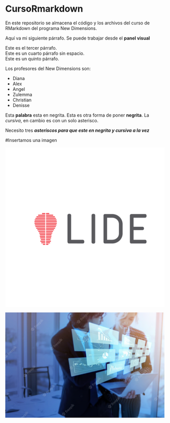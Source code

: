 # CursoRmarkdown

En este repositorio se almacena el código y los archivos del curso de RMarkdown del programa New Dimensions.

Aquí va mi siguiente párrafo. Se puede trabajar desde el **panel visual**

Este es el tercer párrafo.\
Este es un cuarto párrafo sin espacio.\
Este es un quinto párrafo.

Los profesores del New Dimensions son:

-   Diana
-   Alex
-   Angel
-   Zulemma
-   Christian
-   Denisse

Esta **palabra** esta en negrita. Esta es otra forma de poner **negrita**. La *cursiva*, en cambio es con un solo asterisco.

Necesito tres ***asteriscos para que este en negrita y cursiva a la vez***

#Insertamos una imagen

![](Imagenes/Logo_LIDE.png)

![](Imagenes/foto.png)
